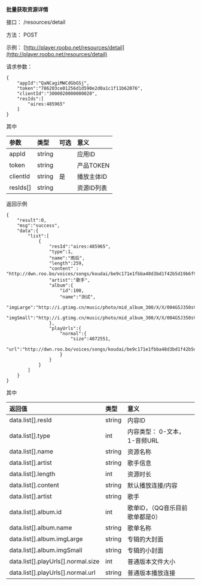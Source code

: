 **批量获取资源详情**

接口： /resources/detail

方法： POST

示例： [http://player.roobo.net/resources/detail](http://player.roobo.net/resources/detail)

请求参数：

```
{
    "appId":"QaNCagiMWCdGbGSj",
    "token":"786203ce01256d1d590e2d0a1c1f11b62076",
    "clientId":"3000020000000020",
    "resIds":[
        "aires:485965"
    ]
}
```

其中

| 参数 | 类型 | 可选 | 意义 |
| :--- | :--- | :--- | :--- |
| appId | string |  | 应用ID |
| token | string |  | 产品TOKEN |
| clientId | string | 是 | 播放主体ID |
| resIds\[\] | string |  | 资源ID列表 |

返回示例

```
{
    "result":0,
    "msg":"success",
    "data":{
        "list":[
            {
                "resId":"aires:485965",
                "type":1,
                "name":"雨后",
                "length":259,
                "content" : "http://dwn.roo.bo/voices/songs/koudai/be9c171e1fbba48d3bd1f42b5d19b6f9.mp3",
                "artist":"歌手",
                "album":{
                    "id":100,
                    "name":"测试",
                    "imgLarge":"http://i.gtimg.cn/music/photo/mid_album_300/X/X/004G5J350sVsXX.jpg",
                    "imgSmall":"http://i.gtimg.cn/music/photo/mid_album_300/X/X/004G5J350sVsXX.jpg"
                },
                "playUrls":{
                    "normal":{
                        "size":4072551,
                        "url":"http://dwn.roo.bo/voices/songs/koudai/be9c171e1fbba48d3bd1f42b5d19b6f9.mp3"
                    }
                }
            }
        ]
    }
}
```

其中

| 返回值 | 类型 | 意义 |
| :--- | :--- | :--- |
| data.list\[\].resId | string | 内容ID |
| data.list\[\].type | int | 内容类型： 0-文本， 1-音频URL |
| data.list\[\].name | string | 资源名称 |
| data.list\[\].artist | string | 歌手信息 |
| data.list\[\].length | int | 资源时长 |
| data.list\[\].content | string | 默认播放连接/内容 |
| data.list\[\].artist | string | 歌手 |
| data.list\[\].album.id | int | 歌单ID，（QQ音乐目前歌单都是0） |
| data.list\[\].album.name | string | 歌单名称 |
| data.list\[\].album.imgLarge | string | 专辑的大封面 |
| data.list\[\].album.imgSmall | string | 专辑的小封面 |
| data.list\[\].playUrls\[\].normal.size | int | 普通版本文件大小 |
| data.list\[\].playUrls\[\].normal.url | string | 普通版本播放连接 |



